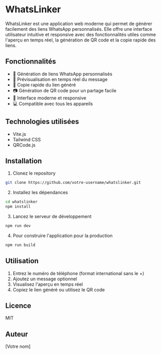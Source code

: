 # WhatsLinker

WhatsLinker est une application web moderne qui permet de générer facilement des liens WhatsApp personnalisés. Elle offre une interface utilisateur intuitive et responsive avec des fonctionnalités utiles comme l'aperçu en temps réel, la génération de QR code et la copie rapide des liens.

## Fonctionnalités

- 📱 Génération de liens WhatsApp personnalisés
- 💬 Prévisualisation en temps réel du message
- 🔗 Copie rapide du lien généré
- 📷 Génération de QR code pour un partage facile
- 🎨 Interface moderne et responsive
- 💻 Compatible avec tous les appareils

## Technologies utilisées

- Vite.js
- Tailwind CSS
- QRCode.js

## Installation

1. Clonez le repository
```bash
git clone https://github.com/votre-username/whatslinker.git
```

2. Installez les dépendances
```bash
cd whatslinker
npm install
```

3. Lancez le serveur de développement
```bash
npm run dev
```

4. Pour construire l'application pour la production
```bash
npm run build
```

## Utilisation

1. Entrez le numéro de téléphone (format international sans le +)
2. Ajoutez un message optionnel
3. Visualisez l'aperçu en temps réel
4. Copiez le lien généré ou utilisez le QR code

## Licence

MIT

## Auteur

[Votre nom]